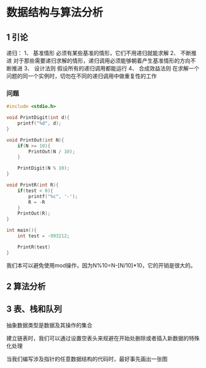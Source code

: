 # 数据结构与算法分析

## 1 引论

递归：
1、 基准情形    必须有某些基准的情形，它们不用递归就能求解
2、 不断推进    对于那些需要递归求解的情形，递归调用必须能够朝着产生基准情形的方向不断推进
3、 设计法则 假设所有的递归调用都能运行
4、 合成效益法则 在求解一个问题的同一个实例时，切勿在不同的递归调用中做重复性的工作

### 问题

```c
#include <stdio.h>

void PrintDigit(int d){
    printf("%d", d);
}

void PrintOut(int N){
    if(N >= 10){
        PrintOut(N / 10);
    }

    PrintDigit(N % 10);
}

void PrintR(int R){
    if(test < 0){
        printf("%c", '-');
        R = -R
    }
    PrintOut(R);
}

int main(){
    int test = -993212;

    PrintR(test)
}
```

我们本可以避免使用mod操作，因为N%10=N-[N/10]*10，它的开销是很大的。

## 2 算法分析

## 3 表、栈和队列

抽象数据类型是数据及其操作的集合

建立链表时，我们可以通过设置空表头来规避在开始处删除或者插入新数据的特殊化处理

当我们编写涉及指针的任意数据结构的代码时，最好事先画出一张图

